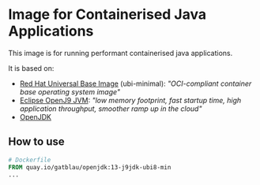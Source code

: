 # Image for Containerised Java Applications

This image is for running performant containerised java applications.

It is based on:

- [Red Hat Universal Base Image](https://www.redhat.com/en/blog/introducing-red-hat-universal-base-image) (ubi-minimal): *"OCI-compliant container base operating system image"*
- [Eclipse OpenJ9 JVM](https://www.eclipse.org/openj9/): *"low memory footprint, fast startup time, high application throughput, smoother ramp up in the cloud"*
- [OpenJDK](https://openjdk.java.net/)


## How to use

```dockerfile
# Dockerfile
FROM quay.io/gatblau/openjdk:13-j9jdk-ubi8-min
...

```

